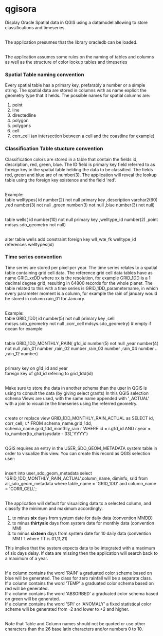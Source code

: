 # qgisora
Display Oracle Spatial data in QGIS using a datamodel allowing to store classifications and timeseries

<br>The application presumes that the library oracledb can be loaded.

<br>The application assumes some rules on the naming of tables and columns as well as the structure of color lookup tables and timeseries

<h3>Spatial Table naming convention</h3>

Every spatial table has a primary key, prefarably a number or a simple string.
The spatial data are stored in columns with as name explicit the geometry type that it helds.
The possible names for spatial columns are:
<ol><li>point</li>
<li>line</li>
<li>directedline</li>
<li>polygon</li>
<li>polygons</li>
<li>cell</li>
<li>corr_cell (an intersection between a cell and the coastline for example)</li>
</ol>

<h3>Classification Table stucture convention</h3>

Classification colors are stored in a table that contain the fields id, description, red, green, blue.
The ID field is primary key field referred to as foreign key in the spatial table helding the data to be classified.
The fields red, green and blue are of number(3). 
The application will reveal the lookup table using the foreign key existence and the field 'red'.

<br>Example:
<br>table welltypes(
 id           number(2) not null primary key
,description  varchar2(60)
,red          number(3) not null
,green        number(3) not null
,blue         number(3) not null)

<br>table wells(
 id           number(10) not null primary key
,welltype_id  number(2)
,point        mdsys.sdo_geometry not null)

<br>alter table wells add constraint foreign key wll_wte_fk welltype_id references welltypes(id)

<h3>Time series convention</h3>

Time series are stored per pixel per year. The time series relates to a spatial table containing grid cell data. The reference grid cell data tables have as name
GRID_xxDD where xx is the resolution, for example GRID_1DD is a 1 decimal degree grid, resulting in 64800 records for the whole planet.
The table related to this with a time series is GRID_1DD_parametername, in which every parameter moment is a column, for example the rain of january would be stored in column rain_01 for January. 

<br>Example:
<br>table GRID_1DD(
 id         number(5) not null primary key
,cell       mdsys.sdo_geometry not null
,corr_cell  mdsys.sdo_geometry)   # empty if ocean for example

<br>table GRID_1DD_MONTHLY_RAIN(
 g1d_id     number(5) not null
,year       number(4) not null
,rain_01    number
,rain_02    number
,rain_03    number
,rain_04    number
..
,rain_12    number)

<br>primary key on g1d_id and year
<br>foreign key of g1d_id refering to grid_1dd(id)

<br>Make sure to store the data in another schema than the user in QGIS is using to consult the data (by giving select grants)
In this QGIS selection schema Views are used, with the same name appended with '_ACTUAL' with a join to visualize the timeseries using the referred geometry.

<br>create or replace view GRID_1DD_MONTHLY_RAIN_ACTUAL as
SELECT id, corr_cell, r.*
  FROM schema_name.grid_1dd, schema_name.grid_1dd_monthly_rain r
 WHERE id     = r.g1d_id
   AND r.year = to_number(to_char(sysdate - 33),'YYYY')

<br>QGIS requires an entry in the USER_SDO_GEOM_METADATA system table in order to visualize this view.
You can create this record as QGIS selection user:

<br>insert into user_sdo_geom_metadata select 'GRID_1DD_MONTHLY_RAIN_ACTUAL',column_name, diminfo, srid
     from    all_sdo_geom_metadata where table_name = 'GRID_1DD' and column_name = 'CORR_CELL';

<br>The application will default for visualizing data to a selected column, and classify the minimum and maximum accordingly. 
  <ol><li> to minus <b>six</b> days from system date for daily data (convention MMDD)</li>
  <li>to minus <b>thirtysix</b> days from system date for monthly data (convention MM)</li>
  <li>to minus <b>sixteen</b> days from system date for 10 daily data (convention MMTT where TT is 01,11,21)</li> </ol>
This implies that the system expects data to be integrated with a maximum of six days delay. 
If data are missing then the application will search back to a maximum of a year.

<br>If a column contains the word 'RAIN' a graduated color scheme based on blue will be generated. The class for zero rainfall will be a separate class.
<br>If a column contains the word 'TEMP' a graduated color schema based on red will be generated.
<br>If a column contains the word 'ABSORBED' a graduated color schema based on green will be generated.
<br>If a column contains the word 'SPI' or 'ANOMALY' a fixed statistical color scheme will be generated from -2 and lower to +2 and higher.

<br>Note that Table and Column names should not be quoted or use other characters than the 26 base latin characters and/or numbers 0 to 10.
